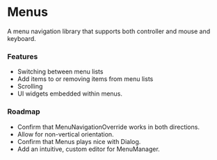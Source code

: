 # Menus

A menu navigation library that supports both controller and mouse and keyboard.

### Features

* Switching between menu lists
* Add items to or removing items from menu lists
* Scrolling
* UI widgets embedded within menus.

### Roadmap

* Confirm that MenuNavigationOverride works in both directions.
* Allow for non-vertical orientation.
* Confirm that Menus plays nice with Dialog.
* Add an intuitive, custom editor for MenuManager.